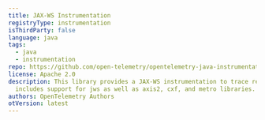 ```yaml
---
title: JAX-WS Instrumentation
registryType: instrumentation
isThirdParty: false
language: java
tags:
  - java
  - instrumentation
repo: https://github.com/open-telemetry/opentelemetry-java-instrumentation/tree/main/instrumentation/jaxws
license: Apache 2.0
description: This library provides a JAX-WS instrumentation to trace requests through OpenTelemetry. It
  includes support for jws as well as axis2, cxf, and metro libraries. 
authors: OpenTelemetry Authors
otVersion: latest
---
```

